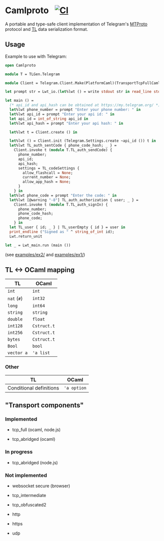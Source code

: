 # Camlproto &nbsp; [![CI](https://github.com/Bannerets/camlproto/workflows/Build%20and%20test/badge.svg)](https://github.com/Bannerets/camlproto/actions?query=workflow%3A%22Build+and+test%22)

A portable and type-safe client implementation of Telegram's [MTProto][] protocol and [TL][] data serialization format.

[MTProto]: https://core.telegram.org/mtproto
[TL]: https://core.telegram.org/mtproto/TL

## Usage

Example to use with Telegram:

```ocaml
open Camlproto

module T = TLGen.Telegram

module Client = Telegram.Client.Make(PlatformCaml)(TransportTcpFullCaml)

let prompt str = Lwt_io.(let%lwt () = write stdout str in read_line stdin)

let main () =
  (* api_id and api_hash can be obtained at https://my.telegram.org/ *)
  let%lwt phone_number = prompt "Enter your phone number: " in
  let%lwt api_id = prompt "Enter your api id: " in
  let api_id = int_of_string api_id in
  let%lwt api_hash = prompt "Enter your api hash: " in

  let%lwt t = Client.create () in

  let%lwt () = Client.init (Telegram.Settings.create ~api_id ()) t in
  let%lwt TL_auth_sentCode { phone_code_hash; _ } =
    Client.invoke t (module T.TL_auth_sendCode) {
      phone_number;
      api_id;
      api_hash;
      settings = TL_codeSettings {
        allow_flashcall = None;
        current_number = None;
        allow_app_hash = None;
      }
    } in
  let%lwt phone_code = prompt "Enter the code: " in
  let%lwt [@warning "-8"] TL_auth_authorization { user; _ } =
    Client.invoke t (module T.TL_auth_signIn) {
      phone_number;
      phone_code_hash;
      phone_code;
    } in
  let TL_user { id; _ } | TL_userEmpty { id } = user in
  print_endline ("Signed as " ^ string_of_int id);
  Lwt.return_unit

let _ = Lwt_main.run (main ())
```

(see [examples/ex2/](examples/ex2/) and [examples/ex1/](examples/ex1/))

## TL <-> OCaml mapping

| TL               | OCaml            |
|------------------|------------------|
| `int`            | `int`            |
| `nat` (`#`)      | `int32`          |
| `long`           | `int64`          |
| `string`         | `string`         |
| `double`         | `float`          |
| `int128`         | `Cstruct.t`      |
| `int256`         | `Cstruct.t`      |
| `bytes`          | `Cstruct.t`      |
| `Bool`           | `bool`           |
| `vector a`       | `'a list`        |

### Other

| TL                       | OCaml            |
|--------------------------|------------------|
| Conditional definitions  | `'a option`      |

## "Transport components"

### Implemented

- tcp_full (ocaml, node.js)

- tcp_abridged (ocaml)

### In progress

- tcp_abridged (node.js)

### Not implemented

- websocket secure (browser)

- tcp_intermediate

- tcp_obfuscated2

- http

- https

- udp
